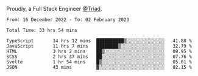 Proudly, a Full Stack Engineer [@Triad](https://github.com/Triad-Behavioral-Health).
<!--START_SECTION:waka-->

```text
From: 16 December 2022 - To: 02 February 2023

Total Time: 33 hrs 54 mins

TypeScript       14 hrs 12 mins  ██████████▒░░░░░░░░░░░░░░   41.88 %
JavaScript       11 hrs 7 mins   ████████▒░░░░░░░░░░░░░░░░   32.79 %
HTML             3 hrs 2 mins    ██▒░░░░░░░░░░░░░░░░░░░░░░   08.95 %
SCSS             2 hrs 37 mins   ██░░░░░░░░░░░░░░░░░░░░░░░   07.76 %
Svelte           1 hr 54 mins    █▒░░░░░░░░░░░░░░░░░░░░░░░   05.61 %
JSON             43 mins         ▓░░░░░░░░░░░░░░░░░░░░░░░░   02.15 %
```

<!--END_SECTION:waka-->
